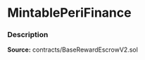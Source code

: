 # MintablePeriFinance

### Description <a id="description"></a>

**Source:** contracts/BaseRewardEscrowV2.sol

